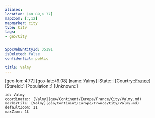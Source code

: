 ```yaml
---
aliases: 
location: [49.08,4.77]
mapzoom: [7,12] 
mapmarker: city 
type: City
tags:
- geo/City


SpocWebEntityId: 35191
isDeleted: false
confidential: public

title: Valmy
---
```

[geo-lon::4.77]
[geo-lat::49.08]
[name::Valmy]
[State::]
[Country::[France](geo/Continent/Europe/France.md)]
[StateId::]
[Population::]
[Unknown::]


```leaflet
id: Valmy
coordinates: [Valmy](geo/Continent/Europe/France/City/Valmy.md)
markerFile: [Valmy](geo/Continent/Europe/France/City/Valmy.md)
defaultZoom: 11 
maxZoom: 18
```


